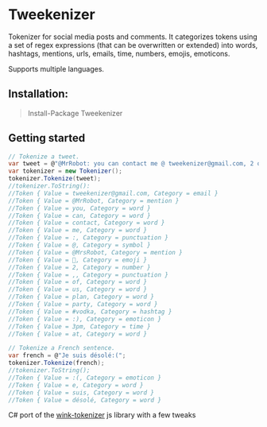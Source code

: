 # Tweekenizer

Tokenizer for social media posts and comments. It categorizes tokens using a set of regex expressions (that can be overwritten or extended) into words, hashtags, mentions, urls, emails, time, numbers, emojis, emoticons.

Supports multiple languages.

## Installation:

> Install-Package Tweekenizer

## Getting started
```C#
// Tokenize a tweet.
var tweet = @"@MrRobot: you can contact me @ tweekenizer@gmail.com, 2 of us plan party 🎉 @MrsRobot at 3pm:) #vodka";
var tokenizer = new Tokenizer();
tokenizer.Tokenize(tweet);
//tokenizer.ToString():
//Token { Value = tweekenizer@gmail.com, Category = email }
//Token { Value = @MrRobot, Category = mention }
//Token { Value = you, Category = word }
//Token { Value = can, Category = word }
//Token { Value = contact, Category = word }
//Token { Value = me, Category = word }
//Token { Value = :, Category = punctuation }
//Token { Value = @, Category = symbol }
//Token { Value = @MrsRobot, Category = mention }
//Token { Value = 🎉, Category = emoji }
//Token { Value = 2, Category = number }
//Token { Value = ,, Category = punctuation }
//Token { Value = of, Category = word }
//Token { Value = us, Category = word }
//Token { Value = plan, Category = word }
//Token { Value = party, Category = word }
//Token { Value = #vodka, Category = hashtag }
//Token { Value = :), Category = emoticon }
//Token { Value = 3pm, Category = time }
//Token { Value = at, Category = word }

// Tokenize a French sentence.
var french = @"Je suis désolé:(";
tokenizer.Tokenize(french);
//tokenizer.ToString();
//Token { Value = :(, Category = emoticon }
//Token { Value = e, Category = word }
//Token { Value = suis, Category = word }
//Token { Value = désolé, Category = word }
```

C# port of the [wink-tokenizer](https://github.com/winkjs/wink-tokenizer) js library with a few tweaks

